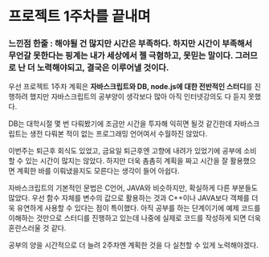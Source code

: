 # 프로젝트 1주차를 끝내며

### 느낀점 한줄 : 해야될 건 많지만 시간은 부족하다. 하지만 시간이 부족해서 무언갈 못한다는 핑계는 내가 세상에서 젤 극혐하고, 못믿는 말이다. 그러므로 난 더 노력해야되고, 결국은 이루어낼 것이다.

우선 프로젝트 1주차 계획은 **자바스크립트와 DB, node.js에 대한 전반적인 스터디**를 진행하려 했지만 자바스크립트의 공부양이 생각보다 많아 아직 인터넷강의도 다 듣지 못했다.

DB는 대학시절 몇 번 다뤄봤기에 조금만 시간을 투자해 익히면 될것 같긴한데 자바스크립트는 생전 다뤄본 적이 없는 프로그래밍 언어여서 수월하진 않았다.

이번주는 퇴근후 회식도 있었고, 금요일 퇴근후엔 고향에 내려가 있었기에 공부에 소비할 수 있는 시간이 많지는 않았다. 하지만 더욱 촘촘히 계획을 짜고 시간을 잘 활용했으면 계획한 바를 이뤄냈을지도 모른다는 생각이 들어 아쉽다.



자바스크립트의 기본적인 문법은 C언어, JAVA와 비슷하지만, 확실하게 다른 부분들도 많았다. 우선 함수 자체를 변수의 값으로 활용하는 것과 C++이나 JAVA보다 객체를 더욱 유연하게 사용할 수 있다는 점이 특이했다. 아직 공부를 하는 단계이기에 예제 코드를 이해하는 것만으로 스터디를 진행하고 있는데 나중에 실제로 코드를 작성하게 되면 더욱 혼란스러울 것 같다.

공부의 양을 시간적으로 더 늘려 2주차엔 계획한 것을 다 실천할 수 있게 노력해야겠다.